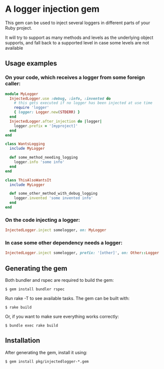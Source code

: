 # A logger injection gem

This gem can be used to inject several loggers in different parts of your Ruby project.

It will try to support as many methods and levels as the underlying object supports, and fall back to a supported level in case some levels are not available

## Usage examples

### On your code, which receives a logger from some foreign caller:

```ruby
module MyLogger
  InjectedLogger.use :debug, :info, :invented do
    # this gets executed if no logger has been injected at use time
    require 'logger'
    { logger: Logger.new(STDERR) }
  end
  InjectedLogger.after_injection do |logger|
    logger.prefix = '[myproject]'
  end
end

class WantsLogging
  include MyLogger

  def some_method_needing_logging
    logger.info 'some info'
  end
end

class ThisAlsoWantsIt
  include MyLogger

  def some_other_method_with_debug_logging
    logger.invented 'some invented info'
  end
end
```

### On the code injecting a logger:

```ruby
InjectedLogger.inject somelogger, on: MyLogger
```

### In case some other dependency needs a logger:

```ruby
InjectedLogger.inject somelogger, prefix: '[other]', on: Other::Logger
```

## Generating the gem

Both bundler and rspec are required to build the gem:

    $ gem install bundler rspec

Run rake -T to see available tasks. The gem can be built with:

    $ rake build

Or, if you want to make sure everything works correctly:

    $ bundle exec rake build

## Installation

After generating the gem, install it using:

    $ gem install pkg/injectedlogger-*.gem
